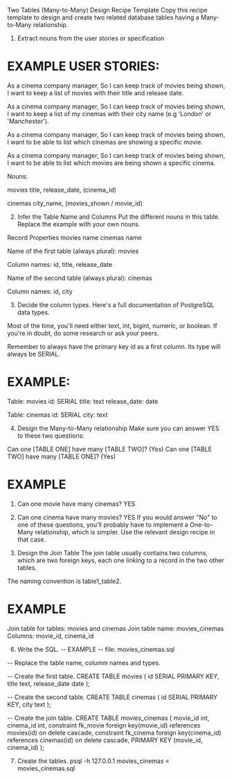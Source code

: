 Two Tables (Many-to-Many) Design Recipe Template
Copy this recipe template to design and create two related database tables having a Many-to-Many relationship.


1. Extract nouns from the user stories or specification
# EXAMPLE USER STORIES:

As a cinema company manager,
So I can keep track of movies being shown,
I want to keep a list of movies with their title and release date.

As a cinema company manager,
So I can keep track of movies being shown,
I want to keep a list of my cinemas with their city name (e.g 'London' or 'Manchester').

As a cinema company manager,
So I can keep track of movies being shown,
I want to be able to list which cinemas are showing a specific movie.

As a cinema company manager,
So I can keep track of movies being shown,
I want to be able to list which movies are being shown a specific cinema.


Nouns:

movies
title, release_date, (cinema_id)

cinemas
city_name, (movies_shown / movie_id)




2. Infer the Table Name and Columns
Put the different nouns in this table. Replace the example with your own nouns.

Record	            Properties
movies  	          name
cinemas	            name


Name of the first table (always plural): movies

Column names: id, title, release_date


Name of the second table (always plural): cinemas

Column names: id, city




3. Decide the column types.
Here's a full documentation of PostgreSQL data types.

Most of the time, you'll need either text, int, bigint, numeric, or boolean. If you're in doubt, do some research or ask your peers.

Remember to always have the primary key id as a first column. Its type will always be SERIAL.

# EXAMPLE:

Table: movies
id: SERIAL
title: text
release_date: date

Table: cinemas
id: SERIAL
city: text




4. Design the Many-to-Many relationship
Make sure you can answer YES to these two questions:

Can one [TABLE ONE] have many [TABLE TWO]? (Yes)
Can one [TABLE TWO] have many [TABLE ONE]? (Yes)
# EXAMPLE

1. Can one movie have many cinemas? YES
2. Can one cinema have many movies? YES
If you would answer "No" to one of these questions, you'll probably have to implement a One-to-Many relationship, which is simpler. Use the relevant design recipe in that case.




5. Design the Join Table
The join table usually contains two columns, which are two foreign keys, each one linking to a record in the two other tables.

The naming convention is table1_table2.

# EXAMPLE

Join table for tables: movies and cinemas
Join table name: movies_cinemas
Columns: movie_id, cinema_id




6. Write the SQL.
-- EXAMPLE
-- file: movies_cinemas.sql

-- Replace the table name, columm names and types.

-- Create the first table.
CREATE TABLE movies (
  id SERIAL PRIMARY KEY,
  title text,
  release_date date
);

-- Create the second table.
CREATE TABLE cinemas (
  id SERIAL PRIMARY KEY,
  city text
);

-- Create the join table.
CREATE TABLE movies_cinemas (
  movie_id int,
  cinema_id int,
  constraint fk_movie foreign key(movie_id) references movies(id) on delete cascade,
  constraint fk_cinema foreign key(cinema_id) references cinemas(id) on delete cascade,
  PRIMARY KEY (movie_id, cinema_id)
);




7. Create the tables.
psql -h 127.0.0.1 movies_cinemas < movies_cinemas.sql
